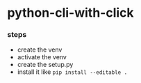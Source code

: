 # python-cli-with-click


### steps
- create the venv
- activate the venv
- create the setup.py
- install it like `pip install --editable .`